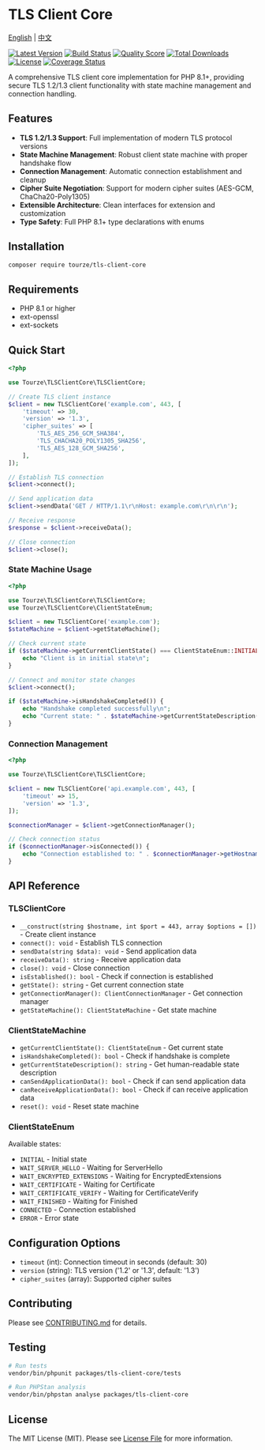 # TLS Client Core

[English](README.md) | [中文](README.zh-CN.md)

[![Latest Version](https://img.shields.io/packagist/v/tourze/tls-client-core.svg?style=flat-square)](https://packagist.org/packages/tourze/tls-client-core)
[![Build Status](https://img.shields.io/github/actions/workflow/status/tourze/php-monorepo/test.yml?branch=master&style=flat-square)](https://github.com/tourze/php-monorepo/actions)
[![Quality Score](https://img.shields.io/scrutinizer/g/tourze/php-monorepo.svg?style=flat-square)](https://scrutinizer-ci.com/g/tourze/php-monorepo)
[![Total Downloads](https://img.shields.io/packagist/dt/tourze/tls-client-core.svg?style=flat-square)](https://packagist.org/packages/tourze/tls-client-core)
[![License](https://img.shields.io/packagist/l/tourze/tls-client-core.svg?style=flat-square)](https://packagist.org/packages/tourze/tls-client-core)
[![Coverage Status](https://img.shields.io/codecov/c/github/tourze/php-monorepo.svg?style=flat-square)](https://codecov.io/gh/tourze/php-monorepo)

A comprehensive TLS client core implementation for PHP 8.1+, providing secure TLS 1.2/1.3 client functionality with state machine management and connection handling.

## Features

- **TLS 1.2/1.3 Support**: Full implementation of modern TLS protocol versions
- **State Machine Management**: Robust client state machine with proper handshake flow
- **Connection Management**: Automatic connection establishment and cleanup
- **Cipher Suite Negotiation**: Support for modern cipher suites (AES-GCM, ChaCha20-Poly1305)
- **Extensible Architecture**: Clean interfaces for extension and customization
- **Type Safety**: Full PHP 8.1+ type declarations with enums

## Installation

```bash
composer require tourze/tls-client-core
```

## Requirements

- PHP 8.1 or higher
- ext-openssl
- ext-sockets

## Quick Start

```php
<?php

use Tourze\TLSClientCore\TLSClientCore;

// Create TLS client instance
$client = new TLSClientCore('example.com', 443, [
    'timeout' => 30,
    'version' => '1.3',
    'cipher_suites' => [
        'TLS_AES_256_GCM_SHA384',
        'TLS_CHACHA20_POLY1305_SHA256',
        'TLS_AES_128_GCM_SHA256',
    ],
]);

// Establish TLS connection
$client->connect();

// Send application data
$client->sendData('GET / HTTP/1.1\r\nHost: example.com\r\n\r\n');

// Receive response
$response = $client->receiveData();

// Close connection
$client->close();
```

### State Machine Usage

```php
<?php

use Tourze\TLSClientCore\TLSClientCore;
use Tourze\TLSClientCore\ClientStateEnum;

$client = new TLSClientCore('example.com');
$stateMachine = $client->getStateMachine();

// Check current state
if ($stateMachine->getCurrentClientState() === ClientStateEnum::INITIAL) {
    echo "Client is in initial state\n";
}

// Connect and monitor state changes
$client->connect();

if ($stateMachine->isHandshakeCompleted()) {
    echo "Handshake completed successfully\n";
    echo "Current state: " . $stateMachine->getCurrentStateDescription() . "\n";
}
```

### Connection Management

```php
<?php

use Tourze\TLSClientCore\TLSClientCore;

$client = new TLSClientCore('api.example.com', 443, [
    'timeout' => 15,
    'version' => '1.3',
]);

$connectionManager = $client->getConnectionManager();

// Check connection status
if ($connectionManager->isConnected()) {
    echo "Connection established to: " . $connectionManager->getHostname() . ":" . $connectionManager->getPort() . "\n";
}
```

## API Reference

### TLSClientCore

- `__construct(string $hostname, int $port = 443, array $options = [])` - Create client instance
- `connect(): void` - Establish TLS connection
- `sendData(string $data): void` - Send application data
- `receiveData(): string` - Receive application data
- `close(): void` - Close connection
- `isEstablished(): bool` - Check if connection is established
- `getState(): string` - Get current connection state
- `getConnectionManager(): ClientConnectionManager` - Get connection manager
- `getStateMachine(): ClientStateMachine` - Get state machine

### ClientStateMachine

- `getCurrentClientState(): ClientStateEnum` - Get current state
- `isHandshakeCompleted(): bool` - Check if handshake is complete
- `getCurrentStateDescription(): string` - Get human-readable state description
- `canSendApplicationData(): bool` - Check if can send application data
- `canReceiveApplicationData(): bool` - Check if can receive application data
- `reset(): void` - Reset state machine

### ClientStateEnum

Available states:
- `INITIAL` - Initial state
- `WAIT_SERVER_HELLO` - Waiting for ServerHello
- `WAIT_ENCRYPTED_EXTENSIONS` - Waiting for EncryptedExtensions
- `WAIT_CERTIFICATE` - Waiting for Certificate
- `WAIT_CERTIFICATE_VERIFY` - Waiting for CertificateVerify
- `WAIT_FINISHED` - Waiting for Finished
- `CONNECTED` - Connection established
- `ERROR` - Error state

## Configuration Options

- `timeout` (int): Connection timeout in seconds (default: 30)
- `version` (string): TLS version ('1.2' or '1.3', default: '1.3')
- `cipher_suites` (array): Supported cipher suites

## Contributing

Please see [CONTRIBUTING.md](https://github.com/tourze/php-monorepo/blob/master/CONTRIBUTING.md) for details.

## Testing

```bash
# Run tests
vendor/bin/phpunit packages/tls-client-core/tests

# Run PHPStan analysis
vendor/bin/phpstan analyse packages/tls-client-core
```

## License

The MIT License (MIT). Please see [License File](LICENSE) for more information.
